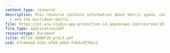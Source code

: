 ```yaml
---
content_type: resource
description: This resource contains information about metric space, continuous map
  s and the euclidean metric.
file: https://ol-ocw-studio-app-production.s3.amazonaws.com/courses/18-100b-analysis-i-fall-2010/e7cdeead3c01afdda5b3feb4cdf39ac2_MIT18_100BF10_prac3.pdf
file_type: application/pdf
resourcetype: Document
title: MIT18_100BF10_prac3.pdf
uid: e7cdeead-3c01-afdd-a5b3-feb4cdf39ac2
---
```

